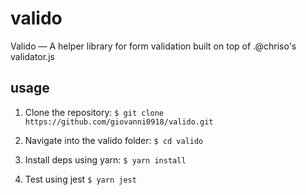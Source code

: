 # valido
Valido — A helper library for form validation built on top of .@chriso's validator.js 

## usage

1. Clone the repository: `$ git clone https://github.com/giovanni0918/valido.git`  

2. Navigate into the valido folder: `$ cd valido`  

3. Install deps using yarn: `$ yarn install`  

4. Test using jest `$ yarn jest`  
